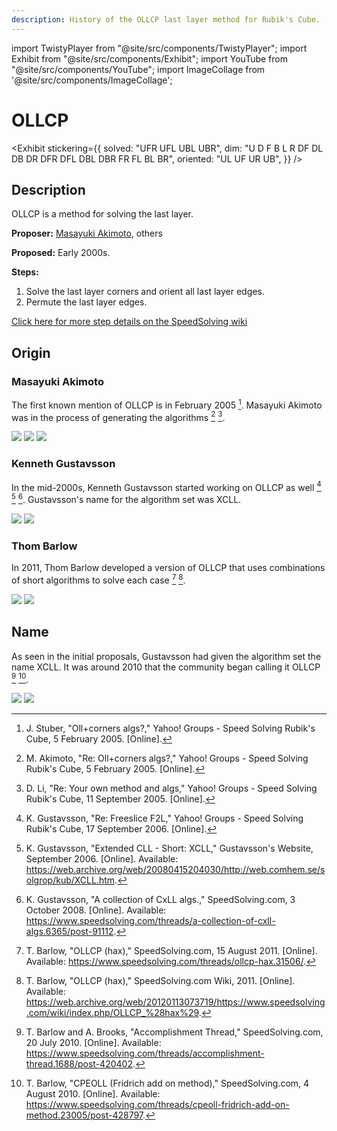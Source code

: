 ```yaml
---
description: History of the OLLCP last layer method for Rubik's Cube.
---
```


import TwistyPlayer from "@site/src/components/TwistyPlayer";
import Exhibit from "@site/src/components/Exhibit";
import YouTube from "@site/src/components/YouTube";
import ImageCollage from '@site/src/components/ImageCollage';

# OLLCP

<Exhibit
stickering={{
    solved: "UFR UFL UBL UBR",
    dim: "U D F B L R DF DL DB DR DFR DFL DBL DBR FR FL BL BR",
    oriented: "UL UF UR UB",
  }}
/>

## Description

OLLCP is a method for solving the last layer.

**Proposer:** [Masayuki Akimoto](CubingContributors/MethodDevelopers.md#akimoto-masayuki), others

**Proposed:** Early 2000s.

**Steps:**

1. Solve the last layer corners and orient all last layer edges.
2. Permute the last layer edges.

[Click here for more step details on the SpeedSolving wiki](https://www.speedsolving.com/wiki/index.php/OLLCP)

## Origin

### Masayuki Akimoto

The first known mention of OLLCP is in February 2005 [^1]. Masayuki Akimoto was in the process of generating the algorithms [^2] [^3].

![](img/OLLCP/Akimoto1.png)
![](img/OLLCP/Akimoto2.png)
![](img/OLLCP/Kenneth1.png)

### Kenneth Gustavsson

In the mid-2000s, Kenneth Gustavsson started working on OLLCP as well [^4] [^5] [^6]. Gustavsson's name for the algorithm set was XCLL.

![](img/OLLCP/Kenneth2.png)
![](img/OLLCP/Kenneth3.png)

### Thom Barlow

In 2011, Thom Barlow developed a version of OLLCP that uses combinations of short algorithms to solve each case [^7] [^8].

![](img/OLLCP/Barlow1.png)
![](img/OLLCP/Barlow2.png)

## Name

As seen in the initial proposals, Gustavsson had given the algorithm set the name XCLL. It was around 2010 that the community began calling it OLLCP [^9] [^10].

![](img/OLLCP/Name1.png)
![](img/OLLCP/Name2.png)

[^1]: J. Stuber, "Oll+corners algs?," Yahoo! Groups - Speed Solving Rubik's Cube, 5 February 2005. [Online].

[^2]: M. Akimoto, "Re: Oll+corners algs?," Yahoo! Groups - Speed Solving Rubik's Cube, 5 February 2005. [Online].

[^3]: D. Li, "Re: Your own method and algs," Yahoo! Groups - Speed Solving Rubik's Cube, 11 September 2005. [Online].

[^4]: K. Gustavsson, "Re: Freeslice F2L," Yahoo! Groups - Speed Solving Rubik's Cube, 17 September 2006. [Online].

[^5]: K. Gustavsson, "Extended CLL - Short: XCLL," Gustavsson's Website, September 2006. [Online]. Available: https://web.archive.org/web/20080415204030/http://web.comhem.se/solgrop/kub/XCLL.htm.

[^6]: K. Gustavsson, "A collection of CxLL algs.," SpeedSolving.com, 3 October 2008. [Online]. Available: https://www.speedsolving.com/threads/a-collection-of-cxll-algs.6365/post-91112.

[^7]: T. Barlow, "OLLCP (hax)," SpeedSolving.com, 15 August 2011. [Online]. Available: https://www.speedsolving.com/threads/ollcp-hax.31506/.

[^8]: T. Barlow, "OLLCP (hax)," SpeedSolving.com Wiki, 2011. [Online]. Available: https://web.archive.org/web/20120113073719/https://www.speedsolving.com/wiki/index.php/OLLCP_%28hax%29.

[^9]: T. Barlow and A. Brooks, "Accomplishment Thread," SpeedSolving.com, 20 July 2010. [Online]. Available: https://www.speedsolving.com/threads/accomplishment-thread.1688/post-420402.

[^10]: T. Barlow, "CPEOLL (Fridrich add on method)," SpeedSolving.com, 4 August 2010. [Online]. Available: https://www.speedsolving.com/threads/cpeoll-fridrich-add-on-method.23005/post-428797.
